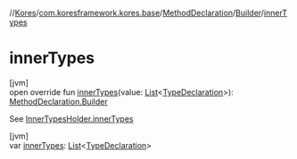 //[Kores](../../../../index.md)/[com.koresframework.kores.base](../../index.md)/[MethodDeclaration](../index.md)/[Builder](index.md)/[innerTypes](inner-types.md)

# innerTypes

[jvm]\
open override fun [innerTypes](inner-types.md)(value: [List](https://kotlinlang.org/api/latest/jvm/stdlib/kotlin.collections/-list/index.html)<[TypeDeclaration](../../-type-declaration/index.md)>): [MethodDeclaration.Builder](index.md)

See [InnerTypesHolder.innerTypes](../../-inner-types-holder/inner-types.md)

[jvm]\
var [innerTypes](inner-types.md): [List](https://kotlinlang.org/api/latest/jvm/stdlib/kotlin.collections/-list/index.html)<[TypeDeclaration](../../-type-declaration/index.md)>
